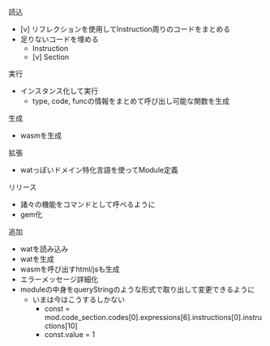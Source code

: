 読込

- [v] リフレクションを使用してInstruction周りのコードをまとめる
- 足りないコードを埋める
	- Instruction
	- [v] Section

実行

- インスタンス化して実行
	- type, code, funcの情報をまとめて呼び出し可能な関数を生成

生成

- wasmを生成

拡張

- watっぽいドメイン特化言語を使ってModule定義

リリース

- 諸々の機能をコマンドとして呼べるように
- gem化

追加

- watを読み込み
- watを生成
- wasmを呼び出すhtml/jsも生成
- エラーメッセージ詳細化
- moduleの中身をqueryStringのような形式で取り出して変更できるように
	- いまは今はこうするしかない
		- const = mod.code_section.codes[0].expressions[6].instructions[0].instructions[10]
		- const.value = 1